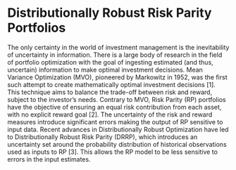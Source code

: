 # Distributionally Robust Risk Parity Portfolios

The only certainty in the world of investment management is the inevitability of uncertainty in information.
There is a large body of research in the field of portfolio optimization with the goal of ingesting estimated
(and thus, uncertain) information to make optimal investment decisions.
Mean Variance Optimization (MVO), pioneered by Markowitz in 1952, was the first such attempt to create
mathematically optimal investment decisions [1]. This technique aims to balance the trade-off between
risk and reward, subject to the investor’s needs. Contrary to MVO, Risk Parity (RP) portfolios have the
objective of ensuring an equal risk contribution from each asset, with no explicit reward goal [2]. The
uncertainty of the risk and reward measures introduce significant errors making the output of RP sensitive
to input data. Recent advances in Distributionally Robust Optimization have led to Distributionally Robust
Risk Parity (DRRP), which introduces an uncertainty set around the probability distribution of historical
observations used as inputs to RP [3]. This allows the RP model to be less sensitive to errors in the input
estimates.